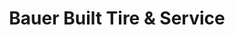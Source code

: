 ---
title: "Bauer Built Tire & Service"
url: /saint-paul/bauer-built-tire-and-service/
shop: tyres
---